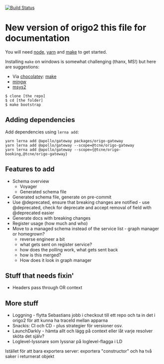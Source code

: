[![Build Status](https://dev.azure.com/tcitnordic/BIT/_apis/build/status/Web%20Team%203/WebTeam3_origo2%20-%20CI?branchName=master)](https://dev.azure.com/tcitnordic/BIT/_build/latest?definitionId=609&branchName=master)

# New version of origo2 this file for documentation

You will need 
[node](https://nodejs.org/),
[yarn](https://yarnpkg.com/) and
[make](https://www.gnu.org/software/make/) to get started.

Installing `make` on windows is somewhat challenging (thanx, MS!) but here are suggestions: 
* Via [chocolatey](https://chocolatey.org/install): [make](https://chocolatey.org/packages/make)
* [mingw](http://mingw.org/)
* [msys2](https://www.msys2.org/)

```
$ clone [the repo]
$ cd [the folder]
$ make bootstrap
```

## Adding dependencies
Add dependencies using `lerna add`:
```
yarn lerna add @apollo/gateway packages/origo-gateway
yarn lerna add @apollo/gateway --scope=@tcne/origo-gateway
yarn lerna add @apollo/gateway --scope={@tcne/origo-booking,@tcne/origo-gateway}
```

## Features to add
* Schema overview
  - Voyager
  - Generated schema file
* Generated schema file, generate on pre-commit
* Use @deprecated, ensure that breaking changes are notified - use @deprecated, check for deprecate and accept removal of field with @deprecated easier
* Generate docs with breaking changes
* Register usage (how much and who)
* Move to a managed schema instead of the service list - graph manager or homegrown?
  - reverse engineer a bit
  - what gets sent on register service?
  - how does the polling work, what gets sent back
  - how is this merged?
  - How does it look in graph manager

## Stuff that needs fixin'
* Headers pass through OR context

## More stuff
* Loggning - flytta Sebastians jobb i checkout till ett repo och ta in det i origo2 för att kunna ha traceId mellan apparna
* Snackis: CI och CD - plus strategier för versioner osv.
* LaunchDarkly - hämta allt och lägg på context eller låt varje resolver sköta det själv?
* Loglevel-lyssnare som lyssnar på loglevel-flagga i LD


Istället för att bara exportera server: exportera "constructor" och ha två saker i returnerat objekt 